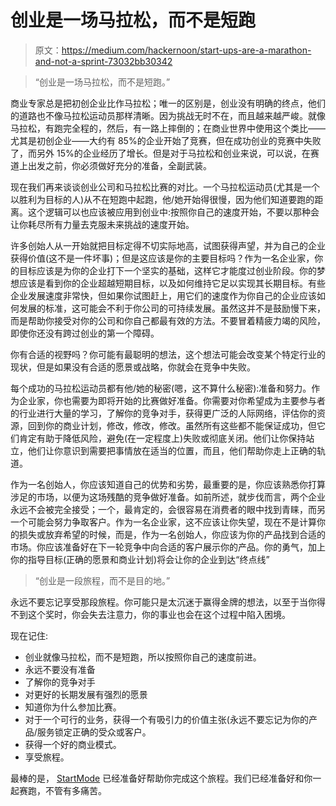 # 创业是一场马拉松，而不是短跑

> 原文：<https://medium.com/hackernoon/start-ups-are-a-marathon-and-not-a-sprint-73032bb30342>

> “创业是一场马拉松，而不是短跑。”

商业专家总是把初创企业比作马拉松；唯一的区别是，创业没有明确的终点，他们的道路也不像马拉松运动员那样清晰。因为挑战无时不在，而且越来越严峻。就像马拉松，有跑完全程的，然后，有一路上摔倒的；在商业世界中使用这个类比——尤其是初创企业——大约有 85%的企业开始了竞赛，但在成功创业的竞赛中失败了，而另外 15%的企业经历了增长。但是对于马拉松和创业来说，可以说，在赛道上出发之前，你必须做好充分的准备，全副武装。

现在我们再来谈谈创业公司和马拉松比赛的对比。一个马拉松运动员(尤其是一个以胜利为目标的人)从不在短跑中起跑，他/她开始得很慢，因为他们知道要跑的距离。这个逻辑可以也应该被应用到创业中:按照你自己的速度开始，不要以那种会让你耗尽所有力量去克服未来挑战的速度开始。

许多创始人从一开始就把目标定得不切实际地高，试图获得声望，并为自己的企业获得价值(这不是一件坏事)；但是这应该是你的主要目标吗？作为一名企业家，你的目标应该是为你的企业打下一个坚实的基础，这样它才能度过创业阶段。你的梦想应该是看到你的企业超越短期目标，以及如何维持它足以实现其长期目标。有些企业发展速度非常快，但如果你试图赶上，用它们的速度作为你自己的企业应该如何发展的标准，这可能会不利于你公司的可持续发展。虽然这并不是鼓励慢下来，而是帮助你接受对你的公司和你自己都最有效的方法。不要冒着精疲力竭的风险，即使你还没有跨过创业的第一个障碍。

你有合适的视野吗？你可能有最聪明的想法，这个想法可能会改变某个特定行业的现状，但是如果没有合适的愿景或战略，你就会在竞争中失败。

每个成功的马拉松运动员都有他/她的秘密(嗯，这不算什么秘密):准备和努力。作为企业家，你也需要为即将开始的比赛做好准备。你需要对你希望成为主要参与者的行业进行大量的学习，了解你的竞争对手，获得更广泛的人际网络，评估你的资源，回到你的商业计划，修改，修改，修改。虽然所有这些都不能保证成功，但它们肯定有助于降低风险，避免(在一定程度上)失败或彻底关闭。他们让你保持站立，他们让你意识到需要把事情放在适当的位置，而且，他们帮助你走上正确的轨道。

作为一名创始人，你应该知道自己的优势和劣势，最重要的是，你应该熟悉你打算涉足的市场，以便为这场残酷的竞争做好准备。如前所述，就步伐而言，两个企业永远不会被完全接受；一个，最肯定的，会很容易在消费者的眼中找到青睐，而另一个可能会努力争取客户。作为一名企业家，这不应该让你失望，现在不是计算你的损失或放弃希望的时候，而是，作为一名创始人，你应该为你的产品找到合适的市场。你应该准备好在下一轮竞争中向合适的客户展示你的产品。你的勇气，加上你的指导目标(正确的愿景和商业计划)将会让你的企业到达“终点线”

> “创业是一段旅程，而不是目的地。”

永远不要忘记享受那段旅程。你可能只是太沉迷于赢得金牌的想法，以至于当你得不到这个奖时，你会失去注意力，你的事业也会在这个过程中陷入困境。

现在记住:

*   创业就像马拉松，而不是短跑，所以按照你自己的速度前进。
*   永远不要没有准备
*   了解你的竞争对手
*   对更好的长期发展有强烈的愿景
*   知道你为什么参加比赛。
*   对于一个可行的业务，获得一个有吸引力的价值主张(永远不要忘记为你的产品/服务锁定正确的受众或客户。
*   获得一个好的商业模式。
*   享受旅程。

最棒的是， [StartMode](https://www.startmode.co/) 已经准备好帮助你完成这个旅程。我们已经准备好和你一起赛跑，不管有多痛苦。